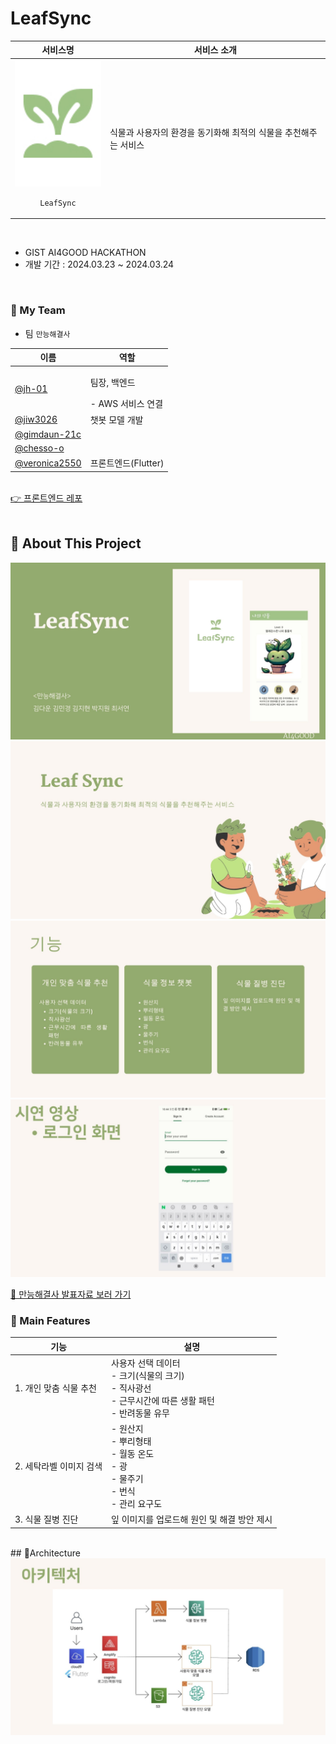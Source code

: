 # LeafSync


| 서비스명 | 서비스 소개 |
|------------|------------|
| <div align="center"><img src="https://github.com/manneunghaegyeolsa/front-react/blob/02349dfd35d07a97877f336025a4d14165fb3ff5/Sprout.jpg" width=150/> <p>`LeafSync`</p></div> | 식물과 사용자의 환경을 동기화해 최적의 식물을 추천해주는 서비스 |

<br/>

- GIST AI4GOOD HACKATHON
- 개발 기간 : 2024.03.23 ~ 2024.03.24

<br/>

### 💙 My Team
- 팀 `만능해결사`

| 이름 | 역할 |
|------------|------------|
| <a href="https://github.com/jh-01">@jh-01</a> | <p>팀장, 백엔드 </p> -  AWS 서비스 연결|
| <a href="https://github.com/jiw3026">@jiw3026</a> | 챗봇 모델 개발 |
| <a href="https://github.com/gimdaun">@gimdaun-21c</a> |  |
| <a href="https://github.com/chesso-o">@chesso-o</a>   |  |
| <a href="https://github.com/veronica2550">@veronica2550</a>  | 프론트엔드(Flutter) |

<br/>
<a href="https://github.com/SongOgong/LaundryCoach-FE">👉 프론트엔드 레포</a>


<br/>


<br/>

## 📌 About This Project
<a href="https://www.canva.com/design/DAGAXwtIn34/Wh_s-4EJTZN4E01ovQzRdA/edit?utm_content=DAGAXwtIn34&utm_campaign=designshare&utm_medium=link2&utm_source=sharebutton"><img src="https://github.com/manneunghaegyeolsa/Plant-Growing-App/blob/6537de79eee991604152447860d4227d3274532d/assets/images/1.jpg" /></a>
![7](https://github.com/manneunghaegyeolsa/Plant-Growing-App/blob/6537de79eee991604152447860d4227d3274532d/assets/images/3.jpg)
![8](https://github.com/manneunghaegyeolsa/Plant-Growing-App/blob/6537de79eee991604152447860d4227d3274532d/assets/images/4.jpg)
![10](https://github.com/manneunghaegyeolsa/Plant-Growing-App/blob/6537de79eee991604152447860d4227d3274532d/assets/images/6.jpg)

<a href="https://www.canva.com/design/DAGAXwtIn34/Wh_s-4EJTZN4E01ovQzRdA/edit?utm_content=DAGAXwtIn34&utm_campaign=designshare&utm_medium=link2&utm_source=sharebutton">🔗 만능해결사 발표자료 보러 가기</a> <br/>

### 👕 Main Features
| 기능 | 설명 |
|------------|------------|
| 1. 개인 맞춤 식물 추천 | 사용자 선택 데이터<br>- 크기(식물의 크기)<br>- 직사광선 <br>- 근무시간에 따른 생활 패턴<br>- 반려동물 유무 |
| 2. 세탁라벨 이미지 검색 |- 원산지 <br>- 뿌리형태 <br>- 월동 온도<br>- 광<br>- 물주기<br>- 번식<br>- 관리 요구도 |
| 3. 식물 질병 진단 | 잎 이미지를 업로드해 원인 및 해결 방안 제시 |


<br/>
## 📌Architecture
<img width="2371" alt="LeafSync 아키텍처" src="https://github.com/manneunghaegyeolsa/Plant-Growing-App/blob/6537de79eee991604152447860d4227d3274532d/assets/images/5.jpg">
